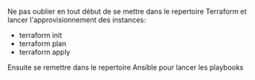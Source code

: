 Ne pas oublier en tout début de se mettre dans le repertoire Terraform et lancer l'approvisionnement des instances:

- terraform init
- terraform plan
- terraform apply

Ensuite se remettre dans le repertoire Ansible pour lancer les playbooks
